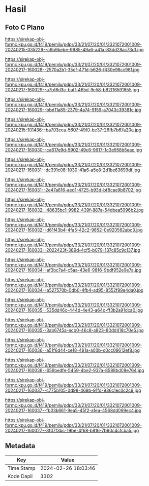 # Hasil

## Foto C Plano

https://sirekap-obj-formc.kpu.go.id/f419/pemilu/pdpr/33/21/07/20/01/3321072001009-20240215-035229--c8b9bebe-9985-49a6-a41a-83dd28ac73df.jpg

https://sirekap-obj-formc.kpu.go.id/f419/pemilu/pdpr/33/21/07/20/01/3321072001009-20240217-160028--2570a2b1-35cf-471d-b626-f430e96cc96f.jpg

https://sirekap-obj-formc.kpu.go.id/f419/pemilu/pdpr/33/21/07/20/01/3321072001009-20240217-160029--a7bf6d3c-baff-465d-9e58-b82f16591655.jpg

https://sirekap-obj-formc.kpu.go.id/f419/pemilu/pdpr/33/21/07/20/01/3321072001009-20240217-160029--bbd11a85-2379-4a74-9159-a7043c39381c.jpg

https://sirekap-obj-formc.kpu.go.id/f419/pemilu/pdpr/33/21/07/20/01/3321072001009-20240215-101436--ba703cca-5607-49f0-be37-26fb7b67a20a.jpg

https://sirekap-obj-formc.kpu.go.id/f419/pemilu/pdpr/33/21/07/20/01/3321072001009-20240217-160030--ca617e9d-5902-49c6-9617-1c3e958b5eac.jpg

https://sirekap-obj-formc.kpu.go.id/f419/pemilu/pdpr/33/21/07/20/01/3321072001009-20240217-160031--dc391c08-1030-41a6-a5e8-2d1be63699df.jpg

https://sirekap-obj-formc.kpu.go.id/f419/pemilu/pdpr/33/21/07/20/01/3321072001009-20240217-160031--2e47a616-aed1-4725-b93d-bf8cae9b8702.jpg

https://sirekap-obj-formc.kpu.go.id/f419/pemilu/pdpr/33/21/07/20/01/3321072001009-20240217-160032--48635bc1-9982-439f-887a-54dbea5096b2.jpg

https://sirekap-obj-formc.kpu.go.id/f419/pemilu/pdpr/33/21/07/20/01/3321072001009-20240217-160032--d61f43b4-4fa5-42c2-9852-0e920562abc3.jpg

https://sirekap-obj-formc.kpu.go.id/f419/pemilu/pdpr/33/21/07/20/01/3321072001009-20240217-160033--2022423f-389d-4cf5-b079-137c85c9c137.jpg

https://sirekap-obj-formc.kpu.go.id/f419/pemilu/pdpr/33/21/07/20/01/3321072001009-20240217-160034--af3bc7a4-c5aa-43e6-9816-9bdf952e9e7a.jpg

https://sirekap-obj-formc.kpu.go.id/f419/pemilu/pdpr/33/21/07/20/01/3321072001009-20240217-160034--a527570b-0db0-4fb4-ad95-8552f99e4da0.jpg

https://sirekap-obj-formc.kpu.go.id/f419/pemilu/pdpr/33/21/07/20/01/3321072001009-20240217-160035--535dd46c-444d-4e43-a64c-ff3b2a91dca0.jpg

https://sirekap-obj-formc.kpu.go.id/f419/pemilu/pdpr/33/21/07/20/01/3321072001009-20240217-160035--3ab6745a-ecb0-46c8-a823-80dd418c70e5.jpg

https://sirekap-obj-formc.kpu.go.id/f419/pemilu/pdpr/33/21/07/20/01/3321072001009-20240217-160036--a51f6d44-ce18-491a-a00b-c0cc09612ef8.jpg

https://sirekap-obj-formc.kpu.go.id/f419/pemilu/pdpr/33/21/07/20/01/3321072001009-20240217-160036--659bedfe-5459-4be2-937a-8588bd08e764.jpg

https://sirekap-obj-formc.kpu.go.id/f419/pemilu/pdpr/33/21/07/20/01/3321072001009-20240217-160037--c775b105-0d98-469b-91fd-936c1ec0c2c9.jpg

https://sirekap-obj-formc.kpu.go.id/f419/pemilu/pdpr/33/21/07/20/01/3321072001009-20240217-160037--fb33b661-9ea5-45f2-a1ea-4568dd069ec4.jpg

https://sirekap-obj-formc.kpu.go.id/f419/pemilu/pdpr/33/21/07/20/01/3321072001009-20240217-160027--3f07f3bc-19be-4f68-b816-7b90c4cfcba5.jpg


## Metadata

| Key        | Value               |
| ---------- | ------------------- |
| Time Stamp | 2024-02-26 18:03:46 |
| Kode Dapil | 3302                |




